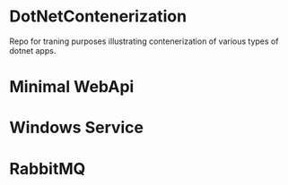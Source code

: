 # DotNetContenerization
Repo for traning purposes illustrating contenerization of various types of dotnet apps.

# Minimal WebApi

# Windows Service

# RabbitMQ
